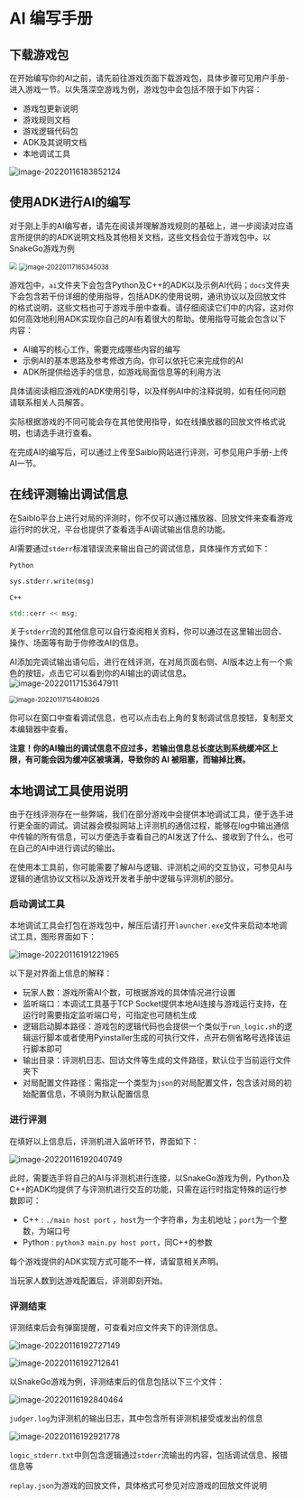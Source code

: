 # AI 编写手册

## 下载游戏包

在开始编写你的AI之前，请先前往游戏页面下载游戏包，具体步骤可见用户手册-进入游戏一节。以失落深空游戏为例，游戏包中会包括不限于如下内容：

- 游戏包更新说明
- 游戏规则文档
- 游戏逻辑代码包
- ADK及其说明文档
- 本地调试工具

![image-20220116183852124](img/image-20220116183852124.png)

## 使用ADK进行AI的编写

对于刚上手的AI编写者，请先在阅读并理解游戏规则的基础上，进一步阅读对应语言所提供的的ADK说明文档及其他相关文档，这些文档会位于游戏包中。以SnakeGo游戏为例

<img src="img/image-20220117165144889.png" style="zoom:80%;" />

<img src="img/image-20220117165345038.png" alt="image-20220117165345038" style="zoom:80%;" />

游戏包中，`ai`文件夹下会包含Python及C++的ADK以及示例AI代码；`docs`文件夹下会包含若干份详细的使用指导，包括ADK的使用说明，通讯协议以及回放文件的格式说明，这些文档也可于游戏手册中查看。请仔细阅读它们中的内容，这对你如何高效地利用ADK实现你自己的AI有着很大的帮助。使用指导可能会包含以下内容：

- AI编写的核心工作，需要完成哪些内容的编写
- 示例AI的基本思路及参考修改方向，你可以依托它来完成你的AI
- ADK所提供给选手的信息，如游戏局面信息等的利用方法

具体请阅读相应游戏的ADK使用引导，以及样例AI中的注释说明，如有任何问题请联系相关人员解答。

实际根据游戏的不同可能会存在其他使用指导，如在线播放器的回放文件格式说明，也请选手进行查看。

在完成AI的编写后，可以通过上传至Saiblo网站进行评测，可参见用户手册-上传AI一节。

## 在线评测输出调试信息

在Saiblo平台上进行对局的评测时，你不仅可以通过播放器、回放文件来查看游戏运行时的状况，平台也提供了查看选手AI调试输出信息的功能。

AI需要通过`stderr`标准错误流来输出自己的调试信息，具体操作方式如下：

`Python`

```python
sys.stderr.write(msg)
```

`C++`

```c++
std::cerr << msg;
```

关于`stderr`流的其他信息可以自行查阅相关资料，你可以通过在这里输出回合、操作、场面等有助于你修改AI的信息。

AI添加完调试输出语句后，进行在线评测，在对局页面右侧、AI版本边上有一个紫色的按钮，点击它可以看到你的AI输出的调试信息。![image-20220117153647911](img/image-20220117153647911.png)

<img src="img/image-20220117154808026.png" alt="image-20220117154808026" style="zoom: 80%;" />

你可以在窗口中查看调试信息，也可以点击右上角的复制调试信息按钮，复制至文本编辑器中查看。

**注意！你的AI输出的调试信息不应过多，若输出信息总长度达到系统缓冲区上限，有可能会因为缓冲区被填满，导致你的 AI 被阻塞，而输掉比赛。**

## 本地调试工具使用说明

由于在线评测存在一些弊端，我们在部分游戏中会提供本地调试工具，便于选手进行更全面的调试。调试器会模拟网站上评测机的通信过程，能够在log中输出通信中传输的所有信息，可以方便选手查看自己的AI发送了什么、接收到了什么，也可在自己的AI中进行调试的输出。

在使用本工具前，你可能需要了解AI与逻辑、评测机之间的交互协议，可参见AI与逻辑的通信协议文档以及游戏开发者手册中逻辑与评测机的部分。

### 启动调试工具

本地调试工具会打包在游戏包中，解压后请打开`launcher.exe`文件来启动本地调试工具，图形界面如下：

![image-20220116191221965](img/image-20220116191221965.png)

以下是对界面上信息的解释：

- 玩家人数：游戏所需AI个数，可根据游戏的具体情况进行设置
- 监听端口：本调试工具基于TCP Socket提供本地AI连接与游戏运行支持，在运行时需要指定监听端口号，可指定也可随机生成
- 逻辑启动脚本路径：游戏包的逻辑代码也会提供一个类似于`run_logic.sh`的逻辑运行脚本或者使用Pyinstaller生成的可执行文件，点开右侧省略号选择该运行脚本即可
- 输出目录：评测机日志、回访文件等生成的文件路径，默认位于当前运行文件夹下
- 对局配置文件路径：需指定一个类型为`json`的对局配置文件，包含该对局的初始配置信息，不填则为默认配置信息

### 进行评测

在填好以上信息后，评测机进入监听环节，界面如下：

![image-20220116192040749](img/image-20220116192040749.png)

此时，需要选手将自己的AI与评测机进行连接，以SnakeGo游戏为例，Python及C++的ADK均提供了与评测机进行交互的功能，只需在运行时指定特殊的运行参数即可：

- C++ :  `./main host port` ，`host`为一个字符串，为主机地址；`port`为一个整数，为端口号
- Python : `python3 main.py host port`，同C++的参数

每个游戏提供的ADK实现方式可能不一样，请留意相关声明。

当玩家人数到达游戏配置后，评测即刻开始。

### 评测结束

评测结束后会有弹窗提醒，可查看对应文件夹下的评测信息。

![image-20220116192727149](img/image-20220116192727149.png)

![image-20220116192712641](img/image-20220116192712641.png)

以SnakeGo游戏为例，评测结束后的信息包括以下三个文件：

![image-20220116192840464](img/image-20220116192840464.png)

`judger.log`为评测机的输出日志，其中包含所有评测机接受或发出的信息

![image-20220116192921778](img/image-20220116192921778.png)

`logic_stderr.txt`中则包含逻辑通过`stderr`流输出的内容，包括调试信息、报错信息等

`replay.json`为游戏的回放文件，具体格式可参见对应游戏的回放文件说明